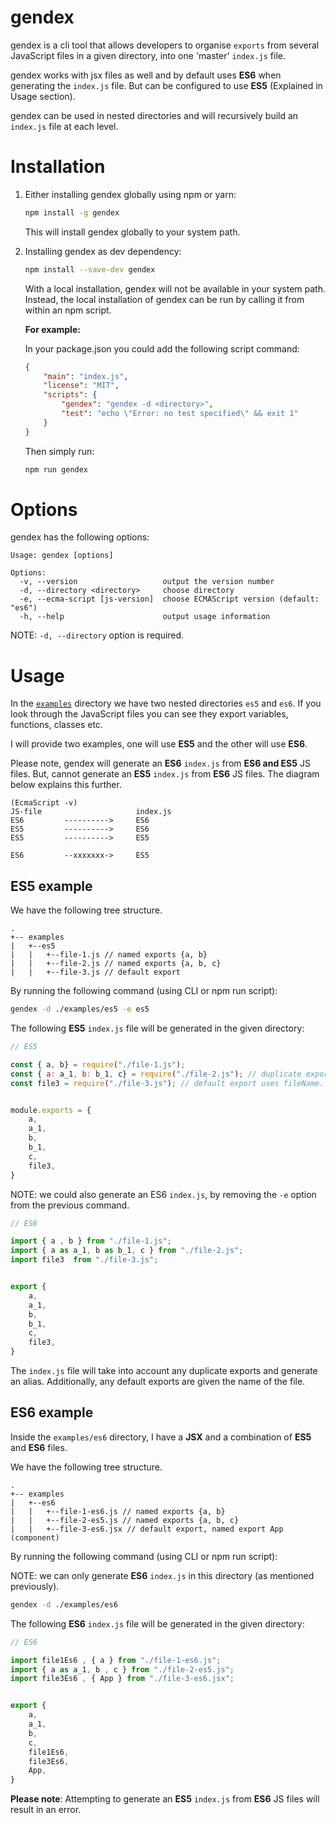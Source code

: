 gendex
===

gendex is a cli tool that allows developers to organise `exports` from several JavaScript files in a given directory, into one 'master' `index.js` file.

gendex works with jsx files as well and by default uses **ES6** when generating the `index.js` file. But can be configured to use **ES5** (Explained in Usage section).

gendex can be used in nested directories and will recursively build an `index.js` file at each level.

Installation
===

1) Either installing gendex globally using npm or yarn:
    ```sh
    npm install -g gendex
    ```

    This will install gendex globally to your system path.

2) Installing gendex as dev dependency:
    ```sh
    npm install --save-dev gendex
    ```
    With a local installation, gendex will not be available in your system path. Instead, the local installation of gendex can be run by calling it from within an npm script.

    <strong>For example:</strong>

    In your package.json you could add the following script command:

    ```json
    {
        "main": "index.js",
        "license": "MIT",
        "scripts": {
            "gendex": "gendex -d <directory>",
            "test": "echo \"Error: no test specified\" && exit 1"
        }
    }

    ```

    Then simply run: 

    ```sh
    npm run gendex
    ```

Options
===

gendex has the following options:

```
Usage: gendex [options]

Options:
  -v, --version                   output the version number
  -d, --directory <directory>     choose directory
  -e, --ecma-script [js-version]  choose ECMAScript version (default: "es6")
  -h, --help                      output usage information
```

NOTE: `-d, --directory` option is required.

Usage
===

In the [`examples`](https://github.com/rayhaanbhikha/gendex/tree/master/examples "examples") directory we have two nested directories `es5` and `es6`. If you look through the JavaScript files you can see they export variables, functions, classes etc.

I will provide two examples, one will use **ES5** and the other will use **ES6**.

Please note, gendex will generate an **ES6** `index.js` from **ES6 and ES5** JS files. But, cannot generate an **ES5** `index.js` from **ES6** JS files. The diagram below explains this further.

```
(EcmaScript -v)   
JS-file                     index.js
ES6         ---------->     ES6
ES5         ---------->     ES6
ES5         ---------->     ES5

ES6         --xxxxxxx->     ES5
```


ES5 example
---

We have the following tree structure.

```
.
+-- examples
|   +--es5
|   |   +--file-1.js // named exports {a, b}
|   |   +--file-2.js // named exports {a, b, c}
|   |   +--file-3.js // default export

```
By running the following command (using CLI or npm run script):

```sh
gendex -d ./examples/es5 -e es5
```

The following **ES5** `index.js` file will be generated in the given directory:

```js
// ES5

const { a, b} = require("./file-1.js");
const { a: a_1, b: b_1, c} = require("./file-2.js"); // duplicate exports changed
const file3 = require("./file-3.js"); // default export uses fileName.


module.exports = {
	a,
	a_1,
	b,
	b_1,
	c,
	file3,
}
```
NOTE: we could also generate an ES6 `index.js`, by removing the `-e` option from the previous command.

```js
// ES6

import { a , b } from "./file-1.js";
import { a as a_1, b as b_1, c } from "./file-2.js";
import file3  from "./file-3.js";


export {
	a,
	a_1,
	b,
	b_1,
	c,
	file3,
}
```

The `index.js` file will take into account any duplicate exports and generate an alias. Additionally, any default exports are given the name of the file.

ES6 example
---

Inside the `examples/es6` directory, I have a **JSX** and a combination of **ES5** and **ES6** files.

We have the following tree structure.

```
.
+-- examples
|   +--es6
|   |   +--file-1-es6.js // named exports {a, b}
|   |   +--file-2-es5.js // named exports {a, b, c}
|   |   +--file-3-es6.jsx // default export, named export App (component)
```
By running the following command (using CLI or npm run script):

NOTE: we can only generate **ES6** `index.js` in this directory (as mentioned previously).

```sh
gendex -d ./examples/es6
```


The following **ES6** `index.js` file will be generated in the given directory:

```js
// ES6

import file1Es6 , { a } from "./file-1-es6.js";
import { a as a_1, b , c } from "./file-2-es5.js";
import file3Es6 , { App } from "./file-3-es6.jsx";


export {
	a,
	a_1,
	b,
	c,
	file1Es6,
	file3Es6,
	App,
}
```

**__Please note__**: Attempting to generate an **ES5** `index.js` from **ES6** JS files will result in an error.